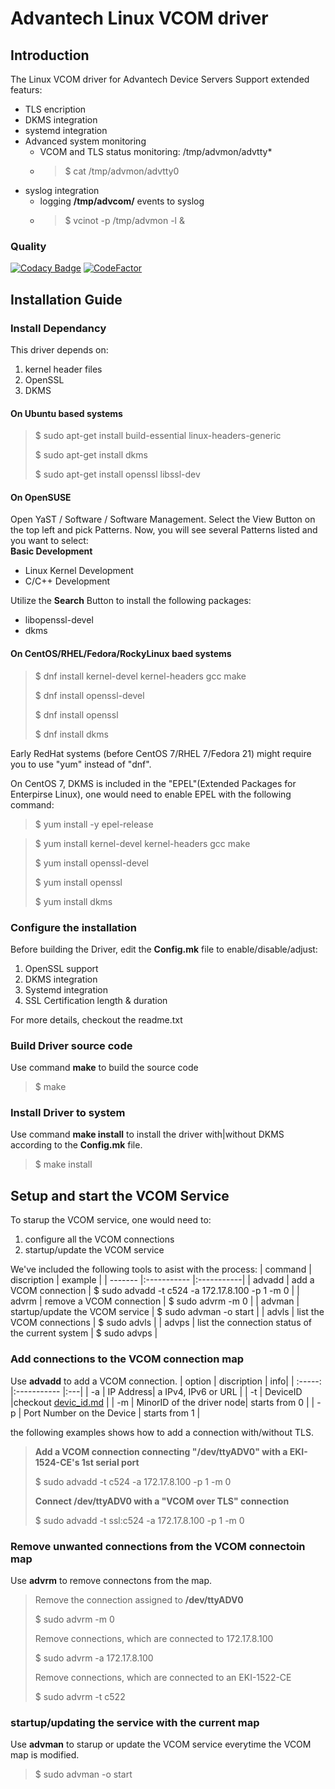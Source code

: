 # Advantech Linux VCOM driver
## Introduction
The Linux VCOM driver for Advantech Device Servers
Support extended featurs:
- TLS encription
- DKMS integration
- systemd integration
- Advanced system monitoring
  - VCOM and TLS status monitoring: /tmp/advmon/advtty*
  - > $ cat /tmp/advmon/advtty0
- syslog integration
  -  logging **/tmp/advcom/** events to syslog
  - > $ vcinot -p /tmp/advmon -l &  

### Quality
[![Codacy Badge](https://app.codacy.com/project/badge/Grade/66cde2a55b884e1e8a98adac7556e503)](https://www.codacy.com/gh/saurontech/Advantech-VCOM-Linux-Driver/dashboard?utm_source=github.com&amp;utm_medium=referral&amp;utm_content=saurontech/Advantech-VCOM-Linux-Driver&amp;utm_campaign=Badge_Grade)
[![CodeFactor](https://www.codefactor.io/repository/github/saurontech/advantech-vcom-linux-driver/badge/main)](https://www.codefactor.io/repository/github/saurontech/advantech-vcom-linux-driver/overview/main)
## Installation Guide
### Install Dependancy
This driver depends on:
1. kernel header files
2. OpenSSL
3. DKMS
#### On Ubuntu based systems
> $ sudo apt-get install build-essential linux-headers-generic
> 
> $ sudo apt-get install dkms
> 
> $ sudo apt-get install openssl libssl-dev
#### On OpenSUSE
Open YaST / Software / Software Management.
Select the View Button on the top left and pick Patterns. 
Now, you will see several Patterns listed and you want to select:  
**Basic Development**
- Linux Kernel Development
-  C/C++ Development	 

Utilize the **Search** Button to install the following packages:
- libopenssl-devel
- dkms

#### On CentOS/RHEL/Fedora/RockyLinux baed systems
> $ dnf install kernel-devel kernel-headers gcc make
> 
> $ dnf install openssl-devel
> 
> $ dnf install openssl
> 
> $ dnf install dkms

Early RedHat systems (before CentOS 7/RHEL 7/Fedora 21) might require you to use "yum" instead of "dnf".

On CentOS 7, DKMS is included in the "EPEL"(Extended Packages for Enterpirse Linux), one would need to enable EPEL with the following command:

> $ yum install -y epel-release

> $ yum install kernel-devel kernel-headers gcc make
> 
>	$ yum install openssl-devel
>	
>	$ yum install openssl
>	
>	$ yum install dkms
### Configure the installation
Before building the Driver, edit the **Config.mk** file to enable/disable/adjust:
1. OpenSSL support
2. DKMS integration
3. Systemd integration
4. SSL Certification length & duration

For more details, checkout the readme.txt
### Build Driver source code
Use command **make** to build the source code
> $ make

### Install Driver to system
Use command **make install** to install the driver with|without DKMS according to the **Config.mk** file.
> $ make install

## Setup and start the VCOM Service
To starup the VCOM service, one would need to:
1. configure all the VCOM connections
2. startup/update the VCOM service

We've included the following tools to asist with the process:
| command | discription | example |
| ------- |:----------- |:-----------|
| advadd | add a VCOM connection | $ sudo advadd -t c524 -a 172.17.8.100 -p 1 -m 0 |
| advrm | remove a VCOM connection | $ sudo advrm -m 0 |
| advman | startup/update the VCOM service | $ sudo advman -o start |
| advls | list the VCOM connections | $ sudo advls |
| advps | list the connection status of the current system |  $ sudo advps |

### Add connections to the VCOM connection map
Use **advadd** to add a VCOM connection.
| option | discription | info|
| :-----: |:----------- |:---|
| -a | IP Address| a IPv4, IPv6 or URL |
| -t | DeviceID |checkout [devic_id.md](doc/device_id.md) |
| -m | MinorID of the driver node| starts from 0 |
| -p | Port Number on the Device | starts from 1 |

the following examples shows how to add a connection with/without TLS.
> **Add a VCOM connection connecting "/dev/ttyADV0" with a EKI-1524-CE's 1st serial port**
> 
> $ sudo advadd -t c524 -a 172.17.8.100 -p 1 -m 0
>
>**Connect /dev/ttyADV0 with a "VCOM over TLS" connection**
>
> $ sudo advadd -t ssl:c524 -a 172.17.8.100 -p 1 -m 0

### Remove unwanted connections from the VCOM connectoin map
Use **advrm** to remove connectons from the map.
> Remove the connection assigned to **/dev/ttyADV0**
> 
> $ sudo advrm -m 0
>
>Remove connections, which are connected to 172.17.8.100
>
> $ sudo advrm -a 172.17.8.100
> 
>Remove connections, which are connected to an EKI-1522-CE
>
> $ sudo advrm -t c522


### startup/updating the service with the current map
Use **advman** to starup or update the VCOM service everytime the VCOM map is modified.
> $ sudo advman -o start

